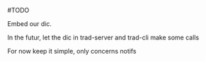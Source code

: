 #TODO

Embed our dic.

In the futur, let the dic in trad-server and trad-cli make some calls

For now keep it simple, only concerns notifs